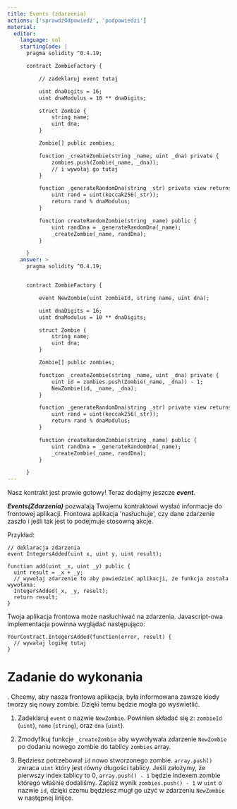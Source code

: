 ```yaml
---
title: Events (zdarzenia)
actions: ['sprawdźOdpowiedź', 'podpowiedzi']
material:
  editor:
    language: sol
    startingCode: |
      pragma solidity ^0.4.19;

      contract ZombieFactory {

          // zadeklaruj event tutaj

          uint dnaDigits = 16;
          uint dnaModulus = 10 ** dnaDigits;

          struct Zombie {
              string name;
              uint dna;
          }

          Zombie[] public zombies;

          function _createZombie(string _name, uint _dna) private {
              zombies.push(Zombie(_name, _dna));
              // i wywołaj go tutaj
          } 

          function _generateRandomDna(string _str) private view returns (uint) {
              uint rand = uint(keccak256(_str));
              return rand % dnaModulus;
          }

          function createRandomZombie(string _name) public {
              uint randDna = _generateRandomDna(_name);
              _createZombie(_name, randDna);
          }

      }
    answer: >
      pragma solidity ^0.4.19;


      contract ZombieFactory {

          event NewZombie(uint zombieId, string name, uint dna);

          uint dnaDigits = 16;
          uint dnaModulus = 10 ** dnaDigits;

          struct Zombie {
              string name;
              uint dna;
          }

          Zombie[] public zombies;

          function _createZombie(string _name, uint _dna) private {
              uint id = zombies.push(Zombie(_name, _dna)) - 1;
              NewZombie(id, _name, _dna);
          } 

          function _generateRandomDna(string _str) private view returns (uint) {
              uint rand = uint(keccak256(_str));
              return rand % dnaModulus;
          }

          function createRandomZombie(string _name) public {
              uint randDna = _generateRandomDna(_name);
              _createZombie(_name, randDna);
          }

      }
---
```


Nasz kontrakt jest prawie gotowy! Teraz dodajmy jeszcze **_event_**.

**_Events(Zdarzenia)_** pozwalają Twojemu kontraktowi wysłać informacje do frontowej aplikacji. Frontowa aplikacja 'nasłuchuje', czy dane zdarzenie zaszło i jeśli tak jest to podejmuje stosowną akcje.

Przykład:

```
// deklaracja zdarzenia
event IntegersAdded(uint x, uint y, uint result);

function add(uint _x, uint _y) public {
  uint result = _x + _y;
  // wywołaj zdarzenie to aby powiedzieć aplikacji, że funkcja została wywołana:
  IntegersAdded(_x, _y, result);
  return result;
}
```

Twoja aplikacja frontowa może nasłuchiwać na zdarzenia. Javascript-owa implementacja powinna wyglądać następująco: 

```
YourContract.IntegersAdded(function(error, result) { 
  // wywałaj logikę tutaj
}
```

# Zadanie do wykonania

.
Chcemy, aby nasza frontowa aplikacja, była informowana zawsze kiedy tworzy się nowy zombie. Dzięki temu będzie mogła go wyświetlić.
1. Zadeklaruj `event` o nazwie `NewZombie`. Powinien składać się z: `zombieId` (`uint`), `name` (`string`), oraz `dna` (`uint`).

2. Zmodyfikuj funkcje `_createZombie` aby wywoływała zdarzenie `NewZombie`  po dodaniu nowego zombie do tablicy `zombies` array. 

3. Będziesz potrzebował `id` nowo stworzonego zombie. `array.push()` zwraca `uint` który jest równy długości tablicy. Jeśli założymy, że pierwszy index tablicy to  0, `array.push() - 1` będzie indexem zombie którego właśnie dodaliśmy. Zapisz wynik `zombies.push() - 1` w `uint` o nazwie `id`, dzięki czemu będziesz mugł go użyć w zdarzeniu `NewZombie` w następnej linijce.
